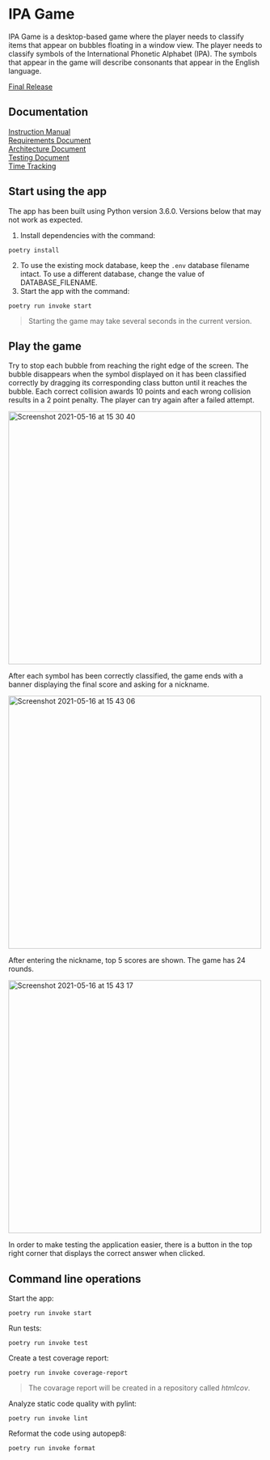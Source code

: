 # IPA Game
IPA Game is a desktop-based game where the player needs to classify items that appear on bubbles floating in a window view.
The player needs to classify symbols of the International Phonetic Alphabet (IPA).
The symbols that appear in the game will describe consonants that appear in the English language.

[Final Release](https://github.com/iosonja/ot-harjoitustyo/releases/tag/1.0)

## Documentation

[Instruction Manual](https://github.com/iosonja/ot-harjoitustyo/blob/main/documentation/manual.md)<br>
[Requirements Document](https://github.com/iosonja/ot-harjoitustyo/blob/main/documentation/requirements-document.md)<br>
[Architecture Document](https://github.com/iosonja/ot-harjoitustyo/blob/main/documentation/architecture.md)<br>
[Testing Document](https://github.com/iosonja/ot-harjoitustyo/blob/main/documentation/testing_document.md)<br>
[Time Tracking](https://github.com/iosonja/ot-harjoitustyo/blob/main/documentation/time-tracking.md)<br>

## Start using the app
The app has been built using Python version 3.6.0. Versions below that may not work as expected.

1. Install dependencies with the command:
```
poetry install
```
2. To use the existing mock database, keep the `.env` database filename intact. To use a different database, change the value of DATABASE_FILENAME.
3. Start the app with the command:
```
poetry run invoke start
```
>Starting the game may take several seconds in the current version.
>

## Play the game
Try to stop each bubble from reaching the right edge of the screen. The bubble disappears when the symbol displayed
on it has been classified correctly by dragging its corresponding class button until it reaches the bubble. Each correct
collision awards 10 points and each wrong collision results in a 2 point penalty. The player can try again after a
failed attempt.

<img width="500" alt="Screenshot 2021-05-16 at 15 30 40" src="https://user-images.githubusercontent.com/40118812/118397512-0494b380-b65d-11eb-9e38-9a454709d709.png">

After each symbol has been correctly classified, the game ends with a banner displaying the final score
and asking for a nickname.

<img width="500" alt="Screenshot 2021-05-16 at 15 43 06" src="https://user-images.githubusercontent.com/40118812/118397598-81c02880-b65d-11eb-9e18-dcdaf6923679.png">

After entering the nickname, top 5 scores are shown. The game has 24 rounds.

<img width="500" alt="Screenshot 2021-05-16 at 15 43 17" src="https://user-images.githubusercontent.com/40118812/118397600-84bb1900-b65d-11eb-8b94-d135cbbb7320.png">

In order to make testing the application easier, there is a button in the top right corner that displays the correct
answer when clicked.


## Command line operations
Start the app:
```
poetry run invoke start
```
Run tests:
```
poetry run invoke test
```
Create a test coverage report:
```
poetry run invoke coverage-report
```
>The covarage report will be created in a repository called _htmlcov_.
>
Analyze static code quality with pylint:
```
poetry run invoke lint
```
Reformat the code using autopep8:
```
poetry run invoke format
```
